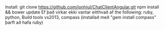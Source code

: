 Install:
  git clone https://github.com/jonhjul/ChatClientAngular.git
  npm install && bower update
  Ef það virkar ekki vantar eitthvað af the following: ruby, python, Build tools vs2013,
  compass (installað með "gem install compass" þarft að hafa ruby)
